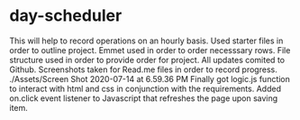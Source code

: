 # day-scheduler
This will help to record operations on an hourly basis.
Used starter files in order to outline project. 
Emmet used in order to order necesssary rows.
File structure used in order to provide order for project.
All updates comited to Github.
Screenshots taken for Read.me files in order to record progress.
./Assets/Screen Shot 2020-07-14 at 6.59.36 PM
Finally got logic.js function to interact with html and css in conjunction with the requirements.
Added on.click event listener to Javascript that refreshes the page upon saving item.
